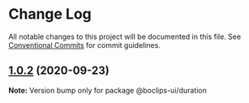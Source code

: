 # Change Log

All notable changes to this project will be documented in this file.
See [Conventional Commits](https://conventionalcommits.org) for commit guidelines.

## [1.0.2](https://github.com/boclips/boclips-ui/compare/@boclips-ui/duration@1.0.0...@boclips-ui/duration@1.0.2) (2020-09-23)

**Note:** Version bump only for package @boclips-ui/duration
